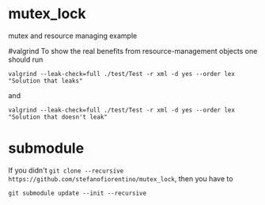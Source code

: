 # mutex_lock
mutex and resource managing example

#valgrind
To show the real benefits from resource-management objects one should run
```$xslt
valgrind --leak-check=full ./test/Test -r xml -d yes --order lex "Solution that leaks"
```
and
```$xslt
valgrind --leak-check=full ./test/Test -r xml -d yes --order lex "Solution that doesn't leak"
```

# submodule
If you didn't `git clone --recursive https://github.com/stefanofiorentino/mutex_lock`, then you have to 
```
git submodule update --init --recursive
```
